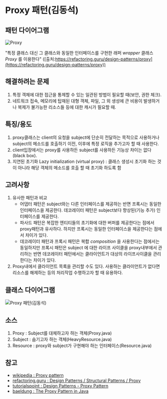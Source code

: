 # Proxy 패턴(김동석)

## 패턴 다이어그램

![Proxy](https://refactoring.guru/images/patterns/content/proxy/proxy-2x.png?id=fb3d14e21c210a758d47 "Proxy")

"특정 클래스 대신 그 클래스와 동일한 인터페이스를 구현한 래퍼 _wrapper_ 클래스 _Proxy_ 를 이용한다" ([출처:https://refactoring.guru/design-patterns/proxy](https://refactoring.guru/design-patterns/proxy))

## 해결하려는 문제

1. 특정 객체에 대한 접근을 통제할 수 있는 일관된 방법이 필요할 때(보안, 권한 체크).
1. 네트워크 접속, 메모리에 탑재된 대형 객체, 파일, 그 외 생성에 큰 비용이 발생하거나 복제가 불가능한 리소스들 등에 대한 캐시가 필요할 때.
## 특징/용도
1. proxy클래스는 client의 요청을 subject에 단순히 전달하는 목적으로 사용하거나 subject의 메소드를 호출하기 이전, 이후에 특정 로직을 추가고자 할 때 사용한다.
1. client입장에서는 proxy를 사용하든 subject를 사용하든 기능상 차이는 없다(black box).
1. 지연된 초기화 Lazy initialization (virtual proxy) : 클래스 생성시 초기화 하는 것이 아니라 해당 객체의 메소드를 호출 할 때 초기화 하도록 함 

## 고려사항

1. 유사한 패턴과 비교
   * 어댑터 패턴은 subject와는 다른 인터페이스를 제공하는 반면 프록시는 동일한 인터페이스을 제공한다. 데코레이터 패턴은 subject보다 향상된(기능 추가) 인터페이스를 제공한다.
   * 파사드 패턴은 복잡한 엔티티들의 초기화에 대한 버퍼를 제공한다는 점에서 proxy패턴과 유사하다. 하지만 프록시는 동일한 인터페이스을 제공한다는 점에서 차이가 있다. 
   * 데코레이터 패턴과 프록시 패턴은 복합 _composition_ 을 사용한다는 점에서는 동일하지만 프록시 패턴은 subject 에 대한 라이프 사이클을 proxy내부에서 관리하는 반면 데코레이터 패턴에서는 클라이언트가 대상의 라이프사이클을 관리한다는 차이가 있다.
1. Proxy내에서 클라이언트 목록을 관리할 수도 있다. 사용하는 클라이언트가 없다면 리소스를 해제하는 등의 처리작업 수행하고자 할 때 유용하다.

## 클래스 다이어그램

![Proxy 패턴(김동석)](https://www.plantuml.com/plantuml/png/bP71IiD048RFxbCC1MbxQ78l8ZruwALGr1VOPAVDQZORTYR1e892RWhYKL3F7XMy-4erVGUt1Ymj23gduPzlvfzXHiJISM5Ic3fxLi7ozcLPl_SM7rUVTmzD_TGN8j4A0KtE5HWq4JhQb3YnYeHWpId-EYL1gT11mfpJC0pdcfCY2c9hmYWjKD6fDk69BEK1afvdKycCBYCnizOdq3pVD_LRS_EuUBs6NIKPUvtAHp2P14freJiU3utf-6M5pdp3JCO8XqYsS3uv5pjv4QKwXYDsEfj3xcoCHBs-k1GYJYKHZ56MrRywsal_J1uZyOekhLOhg5LQxCTtxo88DbVPgdsF4gtrO7yB5MkZWI-kzH5coh_u2m00 "Proxy 패턴(김동석)")

## 소스
1. Proxy : Subject를 대체하고자 하는 객체(Proxy.java)
1. Subject : 숨기고자 하는 객체(HeavyResource.java)
1. Resource : proxy와 subject가 구현해야 하는 인터페이스(Resource.java)

## 참고

* [wikipedia : Proxy pattern](https://en.wikipedia.org/wiki/Proxy_pattern)
* [refactoring.guru : Design Patterns / Structural Patterns / Proxy](https://refactoring.guru/design-patterns/proxy)
* [tutorialspoint : Design Patterns - Proxy Pattern](https://www.tutorialspoint.com/design_pattern/proxy_pattern.htm)
* [baeldung : The Proxy Pattern in Java](https://www.baeldung.com/java-proxy-pattern)